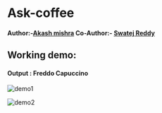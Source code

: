 #                               Ask-coffee

#### Author:-[Akash mishra](https://github.com/mak650650) Co-Author:- [Swatej Reddy](https://github.com/SwatejReddyj)

## Working demo:

#### Output : Freddo Capuccino 

![demo1](https://github.com/mak650650/Ask-coffee/blob/master/demo/demo1.png?raw=true)

![demo2](https://github.com/mak650650/Ask-coffee/blob/master/demo/demo2.png?raw=true)
